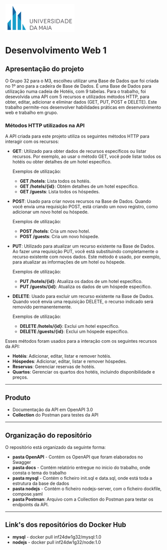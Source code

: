 
![UMAIA|Logo](/docs/umaia.png)

# **Desenvolvimento Web 1**
## Apresentação do projeto

O Grupo 32 para o M3, escolheu utilizar uma Base de Dados que foi criada no 1º ano para a cadeira de Base de Dados. É uma Base de Dados para utilização numa cadeia de Hotéis, com 9 tabelas. Para o trabalho, foi desevolvida uma API com 5 recursos e utilizados métodos HTTP, para obter, editar, adicionar e eliminar dados (GET, PUT, POST e DELETE). Este trabalho permite-nos desenvolver habilidades práticas em desenvolvimento web e trabalho em grupo.

### Métodos HTTP utilizados na API

A API criada para este projeto utiliza os seguintes métodos HTTP para interagir com os recursos:

- **GET**: Utilizado para obter dados de recursos específicos ou listar recursos. Por exemplo, ao usar o método GET, você pode listar todos os hotéis ou obter detalhes de um hotel específico.
  
  Exemplos de utilização:
  - **GET /hotels**: Lista todos os hotéis.
  - **GET /hotels/{id}**: Obtém detalhes de um hotel específico.
  - **GET /guests**: Lista todos os hóspedes.
  
- **POST**: Usado para criar novos recursos na Base de Dados. Quando você envia uma requisição POST, está criando um novo registro, como adicionar um novo hotel ou hóspede.
  
  Exemplos de utilização:
  - **POST /hotels**: Cria um novo hotel.
  - **POST /guests**: Cria um novo hóspede.
  
- **PUT**: Utilizado para atualizar um recurso existente na Base de Dados. Ao fazer uma requisição PUT, você está substituindo completamente o recurso existente com novos dados. Este método é usado, por exemplo, para atualizar as informações de um hotel ou hóspede.
  
  Exemplos de utilização:
  - **PUT /hotels/{id}**: Atualiza os dados de um hotel específico.
  - **PUT /guests/{id}**: Atualiza os dados de um hóspede específico.
  
- **DELETE**: Usado para excluir um recurso existente na Base de Dados. Quando você envia uma requisição DELETE, o recurso indicado será removido permanentemente.
  
  Exemplos de utilização:
  - **DELETE /hotels/{id}**: Exclui um hotel específico.
  - **DELETE /guests/{id}**: Exclui um hóspede específico.

Esses métodos foram usados para a interação com os seguintes recursos da API:
- **Hotéis**: Adicionar, editar, listar e remover hotéis.
- **Hóspedes**: Adicionar, editar, listar e remover hóspedes.
- **Reservas**: Gerenciar reservas de hotéis.
- **Quartos**: Gerenciar os quartos dos hotéis, incluindo disponibilidade e preços.

---


## Produto

- Documentação da API em OpenAPI 3.0
- **Collection** do Postman para testes da API

---

## Organização do repositório
O repositório está organizado da seguinte forma:
- **pasta OpenAPI** - Contém os OpenAPI que foram elaborados no Swagger
- **pasta docs** - Contém relatório entregue no inicio do trabalho, onde consta o tema do trabalho
- **pasta mysql** - Contém o ficheiro init.sql e data.sql, onde está toda a estrutura da base de dados
- **pasta nodejs** - Contém o ficheiro nodejs-server, com o ficheiro dockfile, compose.yaml
- **pasta Postman**: Arquivo com a Collection do Postman para testar os endpoints da API.

---

## Link's dos repositórios do Docker Hub

- **mysql** - docker pull inf24dw1g32/mysql:1.0
- **nodejs** - docker pull inf24dw1g32/node:1.0
